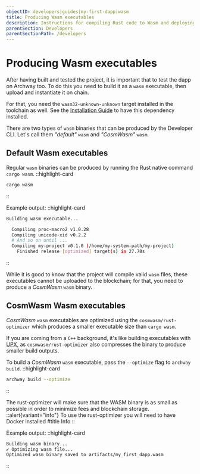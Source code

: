 ```yaml
---
objectID: developers|guides|my-first-dapp|wasm
title: Producing Wasm executables
description: Instructions for compiling Rust code to Wasm and deploying the resulting smart contract on the Archway Network
parentSection: Developers
parentSectionPath: /developers
---
```


# Producing Wasm executables

After having built and tested the project, it is important that to test the dapp on Archway too. To do this you need to build it as a `wasm` executable, then upload and instantiate it on chain.

For that, you need the `wasm32-unknown-unknown` target installed in the toolchain as well. See the [Installation Guide](/developers/getting-started/install#wasm32) to have this dependency installed.


There are two  types of `wasm` binaries that can be produced by the Developer CLI. Let's call them _"default"_ `wasm` and _"CosmWasm"_ `wasm`.

## Default Wasm executables

Regular `wasm` binaries can be produced by running the Rust native command `cargo wasm`.
::highlight-card

```bash
cargo wasm
```
::


Example output:
::highlight-card

```bash
Building wasm executable...

  Compiling proc-macro2 v1.0.28
  Compiling unicode-xid v0.2.2
  # And so on until ...
  Compiling my-project v0.1.0 (/home/my-system-path/my-project)
    Finished release [optimized] target(s) in 27.78s
```

::

While it is good to know that the project will compile valid `wasm` files, these executables cannot be uploaded to the blockchain; for that, you need to produce a _CosmWasm_ `wasm` binary.

## CosmWasm Wasm executables

_CosmWasm_ `wasm` executables are optimized using the `cosmwasm/rust-optimizer` which produces a smaller executable size than `cargo wasm`.

If you are coming from a `C++` background, it's like building executables with <a href="https://upx.github.io" target="_blank">UPX</a>,  as `cosmwasm/rust-optimizer` also compresses the binary to produce smaller build outputs.

To build a _CosmWasm_ `wasm` executable, pass the `--optimize` flag to `archway build`.
::highlight-card

```bash
archway build --optimize
```

::

The rust-optimizer will make sure that the WASM binary is as small as possible in order to minimize fees and blockchain storage.
::alert{variant="info"}
To use the rust-optimizer you will need to have Docker installed
#title
Info
::

Example output:
::highlight-card

```bash
Building wasm binary...
✔ Optimizing wasm file...
Optimized wasm binary saved to artifacts/my_first_dapp.wasm
```

::
